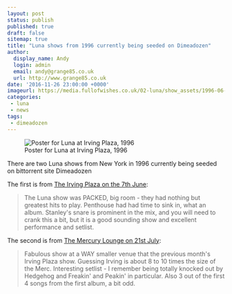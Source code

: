 ```yaml
---
layout: post
status: publish
published: true
draft: false
sitemap: true
title: "Luna shows from 1996 currently being seeded on Dimeadozen"
author:
  display_name: Andy
  login: admin
  email: andy@grange85.co.uk
  url: http://www.grange85.co.uk
date: '2016-11-26 23:00:00 +0000'
imageurl: https://media.fullofwishes.co.uk/02-luna/show_assets/1996-06-07/1996-06-07-luna-poster.jpg
categories:
 - luna
 - news
tags:
 - dimeadozen
---
```

<div class="col-md-6 pull-right"><figure class="caption aligncenter"><img src="https://media.fullofwishes.co.uk/02-luna/show_assets/1996-06-07/1996-06-07-luna-poster.jpg" alt="Poster for Luna at Irving Plaza, 1996" /><figcaption class="caption-text">Poster for Luna at Irving Plaza, 1996</figcaption></figure></div>
<p class="lead">There are two Luna shows from New York in 1996 currently being seeded on bittorrent site Dimeadozen</p>

<p>The first is from <a href="http://www.dimeadozen.org/torrents-details.php?id=577528">The Irving Plaza on the 7th June</a>:</p>
<blockquote>
The Luna show was PACKED, big room - they had nothing but greatest hits to play. Penthouse had had time to sink in, what an album. Stanley's snare is prominent in the mix, and you will need to crank this a bit, but it is a good sounding show and excellent performance and setlist.
</blockquote>

<p>The second is from <a href="http://www.dimeadozen.org/torrents-details.php?id=577651">The Mercury Lounge on 21st July</a>:</p>
<blockquote>Fabulous show at a WAY smaller venue that the previous month's Irving Plaza show. Guessing Irving is about 8 to 10 times the size of the Merc. Interesting setlist - I remember being totally knocked out by Hedgehog and Freakin' and Peakin' in particular. Also 3 out of the first 4 songs from the first album, a bit odd.
</blockquote>
